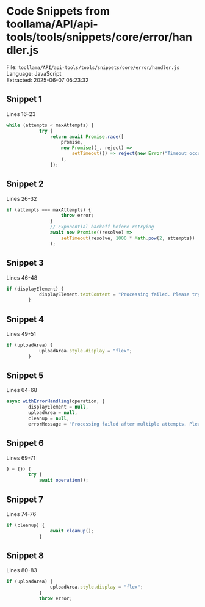 # Code Snippets from toollama/API/api-tools/tools/snippets/core/error/handler.js

File: `toollama/API/api-tools/tools/snippets/core/error/handler.js`  
Language: JavaScript  
Extracted: 2025-06-07 05:23:32  

## Snippet 1
Lines 16-23

```JavaScript
while (attempts < maxAttempts) {
            try {
                return await Promise.race([
                    promise,
                    new Promise((_, reject) =>
                        setTimeout(() => reject(new Error("Timeout occurred")), ms)
                    ),
                ]);
```

## Snippet 2
Lines 26-32

```JavaScript
if (attempts === maxAttempts) {
                    throw error;
                }
                // Exponential backoff before retrying
                await new Promise((resolve) =>
                    setTimeout(resolve, 1000 * Math.pow(2, attempts))
                );
```

## Snippet 3
Lines 46-48

```JavaScript
if (displayElement) {
            displayElement.textContent = "Processing failed. Please try again.";
        }
```

## Snippet 4
Lines 49-51

```JavaScript
if (uploadArea) {
            uploadArea.style.display = "flex";
        }
```

## Snippet 5
Lines 64-68

```JavaScript
async withErrorHandling(operation, {
        displayElement = null,
        uploadArea = null,
        cleanup = null,
        errorMessage = "Processing failed after multiple attempts. Please try again."
```

## Snippet 6
Lines 69-71

```JavaScript
} = {}) {
        try {
            await operation();
```

## Snippet 7
Lines 74-76

```JavaScript
if (cleanup) {
                await cleanup();
            }
```

## Snippet 8
Lines 80-83

```JavaScript
if (uploadArea) {
                uploadArea.style.display = "flex";
            }
            throw error;
```

